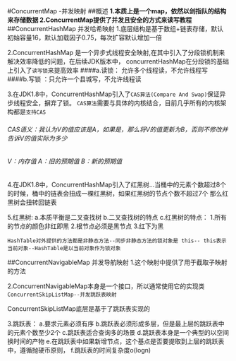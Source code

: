#ConcurrentMap -并发映射
##概述
**1.本质上是一个map，依然以剑指队的结构来存储数据
2.ConcurrentMap提供了并发且安全的方式来读写教程**
##ConcurrentHashMap 并发哈希映射
1.底层结构是基于数组+链表存储，默认初始容量16，默认加载因子0.75，每次扩容默认增加一倍

2.ConcurrentHashMap 是一个异步式线程安全映射,在其中引入了分段锁机制来解决效率降低的问题，在后续JDK版本中，
concurrentHashMap在分段锁的基础上引入了`读写锁`来提高效率
####a.读锁： 允许多个线程读，不允许线程写
####b.写锁 ：只允许一个县城写，不允许线程读

3.在JDK1.8中，ConcurrentHashMap引入了`CAS算法(Compare And Swap)`保证异步线程安全，摒弃了锁。
`CAS算法`需要与具体的内核结合，目前几乎所有的内核架构都是`支持CAS`

###### CAS语义：我认为V的值应该是A，如果是，那么将V的值更新为B，否则不修改并告诉V的值实际为多少 
###### V：内存值 A：旧的预期值 B：新的预期值

4.在JDK1.8中，ConcurrentHashMap引入了红黑树...当桶中的元素个数超过8个的时候，桶中的链表会扭成一棵红黑树，如果红黑树的节点个数不超过7个
那么红黑树会扭转回链表

5.红黑树:
    a.本质平衡是二叉查找树
    b.二叉查找树的特点
    c.红黑树的特点：
        1.所有的节点的颜色非红即黑
        2.根节点必须是黑节点
        3.红下为黑

`HashTable对外提供的方法都是非静态方法--同步非静态方法的锁对象是
this-- this表示当前对象--HashTable是以当前对象作为锁对象`

##ConcurrentNavigableMap    并发导航映射
1.这个映射中提供了用于截取子映射的方法

2.ConcurrentNavigableMap本身是一个接口，所以通常使用它的实现类`ConcurrentSkipListMap--并发跳跃表映射`

ConcurrentSkipListMap底层是基于了跳跃表实现的

3.跳跃表：
    a.要求元素必须有序
    b.跳跃表必须形成多层，但是最上层的跳跃表中的元素个数至少2个
    c.跳跃表适合查询多的场景
    d.跳跃表本身是一个典型的以空间换时间的产物
    e.在跳跃表中如果新增节点，这个基点是否要提取到上层的跳跃表中，遵循抛硬币原则，
    f.跳跃表的时间复杂度o(logn)